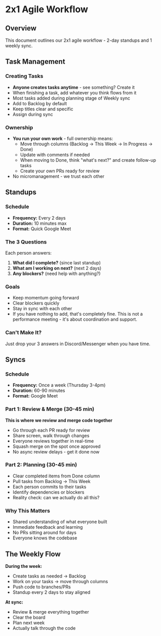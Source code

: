 # 2x1 Agile Workflow

## Overview
This document outlines our 2x1 agile workflow - 2-day standups and 1 weekly sync.

## Task Management

### Creating Tasks
- **Anyone creates tasks anytime** - see something? Create it
- When finishing a task, add whatever you think flows from it
- Most tasks added during planning stage of Weekly sync
- Add to Backlog by default
- Keep titles clear and specific
- Assign during sync

### Ownership
- **You run your own work** - full ownership means:
  - Move through columns (Backlog → This Week → In Progress → Done)
  - Update with comments if needed
  - When moving to Done, think "what's next?" and create follow-up tasks
  - Create your own PRs ready for review
- No micromanagement - we trust each other

## Standups

### Schedule
- **Frequency:** Every 2 days
- **Duration:** 10 minutes max
- **Format:** Quick Google Meet

### The 3 Questions
Each person answers:
1. **What did I complete?** (since last standup)
2. **What am I working on next?** (next 2 days)
3. **Any blockers?** (need help with anything?)

### Goals
- Keep momentum going forward
- Clear blockers quickly
- Stay in sync with each other
- If you have nothing to add, that's completely fine. This is not a performance meeting - it's about coordination and support.

### Can't Make It?
Just drop your 3 answers in Discord/Messenger when you have time.

## Syncs

### Schedule
- **Frequency:** Once a week (Thursday 3-4pm)
- **Duration:** 60-90 minutes
- **Format:** Google Meet

### Part 1: Review & Merge (30-45 min)
**This is where we review and merge code together**
- Go through each PR ready for review
- Share screen, walk through changes
- Everyone reviews together in real-time
- Squash merge on the spot once approved
- No async review delays - get it done now

### Part 2: Planning (30-45 min)
- Clear completed items from Done column
- Pull tasks from Backlog → This Week
- Each person commits to their tasks
- Identify dependencies or blockers
- Reality check: can we actually do all this?

### Why This Matters
- Shared understanding of what everyone built
- Immediate feedback and learning
- No PRs sitting around for days
- Everyone knows the codebase

## The Weekly Flow

**During the week:**
- Create tasks as needed → Backlog
- Work on your tasks → move through columns  
- Push code to branches/PRs
- Standup every 2 days to stay aligned

**At sync:**
- Review & merge everything together
- Clear the board
- Plan next week
- Actually talk through the code
